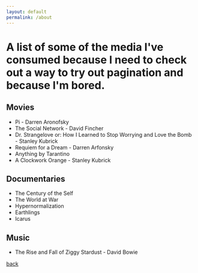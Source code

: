 ```yaml
---
layout: default
permalink: /about
---
```


# A list of some of the media I've consumed because I need to check out a way to try out pagination and because I'm bored.

## Movies
* Pi - Darren Aronofsky
* The Social Network - David Fincher
* Dr. Strangelove or: How I Learned to Stop Worrying and Love the Bomb - Stanley Kubrick
* Requiem for a Dream - Darren Arfonsky
* Anything by Tarantino
* A Clockwork Orange - Stanley Kubrick

## Documentaries
* The Century of the Self
* The World at War
* Hypernormalization
* Earthlings
* Icarus

## Music
* The Rise and Fall of Ziggy Stardust - David Bowie


[back](./)
